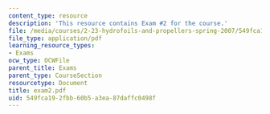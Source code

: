 ```yaml
---
content_type: resource
description: 'This resource contains Exam #2 for the course.'
file: /media/courses/2-23-hydrofoils-and-propellers-spring-2007/549fca192fbb60b5a3ea87daffc0498f_exam2.pdf
file_type: application/pdf
learning_resource_types:
- Exams
ocw_type: OCWFile
parent_title: Exams
parent_type: CourseSection
resourcetype: Document
title: exam2.pdf
uid: 549fca19-2fbb-60b5-a3ea-87daffc0498f
---
```

